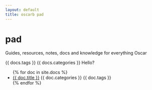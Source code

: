 ```yaml
---
layout: default
title: oscarb pad
---
```


# pad
Guides, resources, notes, docs and knowledge for everything Oscar 

{{ docs.tags }} {{ docs.categories }} Hello?

<ul>
{% for doc in site.docs %}
<li><a href=".{{ doc.url }}">{{ doc.title }}</a> {{ doc.categories }} {{ doc.tags }}
</li>
{% endfor %}
</ul>
